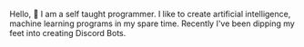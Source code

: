 Hello, 👋  I am a self taught programmer.
I like to create artificial intelligence, machine learning programs in my spare time.
Recently I've been dipping my feet into creating Discord Bots.


<!---
TahaHaza00/TahaHaza00 is a ✨ special ✨ repository because its `README.md` (this file) appears on your GitHub profile.
You can click the Preview link to take a look at your changes.
--->
